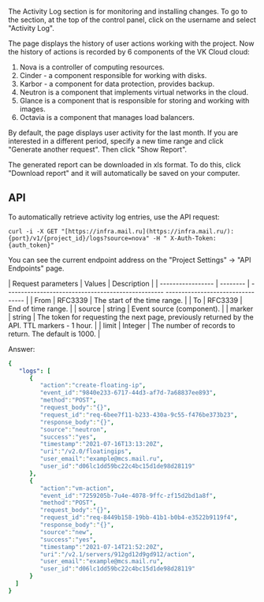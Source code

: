 The Activity Log section is for monitoring and installing changes. To go to the section, at the top of the control panel, click on the username and select "Activity Log".

The page displays the history of user actions working with the project. Now the history of actions is recorded by 6 components of the VK Cloud cloud:

1. Nova is a controller of computing resources.
2. Cinder - a component responsible for working with disks.
3. Karbor - a component for data protection, provides backup.
4. Neutron is a component that implements virtual networks in the cloud.
5. Glance is a component that is responsible for storing and working with images.
6. Octavia is a component that manages load balancers.

By default, the page displays user activity for the last month. If you are interested in a different period, specify a new time range and click "Generate another request". Then click "Show Report".

The generated report can be downloaded in xls format. To do this, click "Download report" and it will automatically be saved on your computer.

## API

To automatically retrieve activity log entries, use the API request:

```http
curl -i -X ​​GET "[https://infra.mail.ru](https://infra.mail.ru/):{port}/v1/{project_id}/logs?source=nova" -H " X-Auth-Token: {auth_token}"
```

You can see the current endpoint address on the "Project Settings" -> "API Endpoints" page.

| Request parameters | Values ​​| Description |
| ----------------- | -------- | -------------------------------------------------- --------------------------------- |
| From | RFC3339 | The start of the time range. |
| To | RFC3339 | End of time range. |
| source | string | Event source (component). |
| marker | string | The token for requesting the next page, previously returned by the API. TTL markers - 1 hour. |
| limit | Integer | The number of records to return. The default is 1000. |

Answer:

```yaml
{
   "logs": [
      {
         "action":"create-floating-ip",
         "event_id":"9840e233-6717-44d3-af7d-7a68837ee893",
         "method":"POST",
         "request_body":"{}",
         "request_id":"req-6bee7f11-b233-430a-9c55-f476be373b23",
         "response_body":"{}",
         "source":"neutron",
         "success":"yes",
         "timestamp":"2021-07-16T13:13:20Z",
         "uri":"/v2.0/floatingips",
         "user_email":"example@mcs.mail.ru",
         "user_id":"d06lc1dd59bc22c4bc15d1de98d28119"
      },
      {
         "action":"vm-action",
         "event_id":"7259205b-7u4e-4078-9ffc-zf15d2bd1a8f",
         "method":"POST",
         "request_body":"{}",
         "request_id":"req-8449b158-19bb-41b1-b0b4-e3522b9119f4",
         "response_body":"{}",
         "source":"new",
         "success":"yes",
         "timestamp":"2021-07-14T21:52:20Z",
         "uri":"/v2.1/servers/912gd12d9gd912/action",
         "user_email":"example@mcs.mail.ru",
         "user_id":"d06lc1dd59bc22c4bc15d1de98d28119"
      }
  ]
}
```
